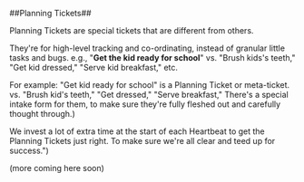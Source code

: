 ##Planning Tickets##

Planning Tickets are special tickets that are different from others. 

They're for high-level tracking and co-ordinating, instead of granular little tasks and bugs. e.g., "**Get the kid ready for school**" vs. "Brush kids's teeth," "Get kid dressed," "Serve kid breakfast," etc. 

For example: "Get kid ready for school" is a Planning Ticket or meta-ticket. vs. "Brush kid's teeth," "Get dressed," "Serve breakfast,"  There's a special intake form for them, to make sure they're fully fleshed out and carefully thought through.) 

We invest a lot of extra time at the start of each Heartbeat to get the Planning Tickets just right. To make sure we're all clear and teed up for success.") 

(more coming here soon)